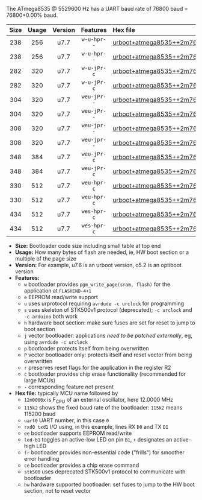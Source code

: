 The ATmega8535 @ 5529600 Hz has a UART baud rate of 76800 baud = 76800+0.00% baud.

|Size|Usage|Version|Features|Hex file|
|:-:|:-:|:-:|:-:|:--|
|238|256|u7.7|`w-u-hpr--`|[urboot+atmega8535++2m7648x+++38k4_uart0_rxd0_txd1_led+b0_fr_hw.hex](https://raw.githubusercontent.com/stefanrueger/urboot.hex/main/cores/mightycore/atmega8535/external_oscillator/fcpu++2m7648_Hz/br+++38k4_bps/urboot+atmega8535++2m7648x+++38k4_uart0_rxd0_txd1_led+b0_fr_hw.hex)|
|238|256|u7.7|`w-u-hpr--`|[urboot+atmega8535++2m7648x+++38k4_uart0_rxd0_txd1_led+b7_fr_hw.hex](https://raw.githubusercontent.com/stefanrueger/urboot.hex/main/cores/mightycore/atmega8535/external_oscillator/fcpu++2m7648_Hz/br+++38k4_bps/urboot+atmega8535++2m7648x+++38k4_uart0_rxd0_txd1_led+b7_fr_hw.hex)|
|282|320|u7.7|`w-u-jPr-c`|[urboot+atmega8535++2m7648x+++38k4_uart0_rxd0_txd1_led+b0_fr_ce.hex](https://raw.githubusercontent.com/stefanrueger/urboot.hex/main/cores/mightycore/atmega8535/external_oscillator/fcpu++2m7648_Hz/br+++38k4_bps/urboot+atmega8535++2m7648x+++38k4_uart0_rxd0_txd1_led+b0_fr_ce.hex)|
|282|320|u7.7|`w-u-jPr-c`|[urboot+atmega8535++2m7648x+++38k4_uart0_rxd0_txd1_led+b7_fr_ce.hex](https://raw.githubusercontent.com/stefanrueger/urboot.hex/main/cores/mightycore/atmega8535/external_oscillator/fcpu++2m7648_Hz/br+++38k4_bps/urboot+atmega8535++2m7648x+++38k4_uart0_rxd0_txd1_led+b7_fr_ce.hex)|
|304|320|u7.7|`weu-jPr--`|[urboot+atmega8535++2m7648x+++38k4_uart0_rxd0_txd1_ee_led+b0.hex](https://raw.githubusercontent.com/stefanrueger/urboot.hex/main/cores/mightycore/atmega8535/external_oscillator/fcpu++2m7648_Hz/br+++38k4_bps/urboot+atmega8535++2m7648x+++38k4_uart0_rxd0_txd1_ee_led+b0.hex)|
|304|320|u7.7|`weu-jPr--`|[urboot+atmega8535++2m7648x+++38k4_uart0_rxd0_txd1_ee_led+b7.hex](https://raw.githubusercontent.com/stefanrueger/urboot.hex/main/cores/mightycore/atmega8535/external_oscillator/fcpu++2m7648_Hz/br+++38k4_bps/urboot+atmega8535++2m7648x+++38k4_uart0_rxd0_txd1_ee_led+b7.hex)|
|308|320|u7.7|`weu-jpr--`|[urboot+atmega8535++2m7648x+++38k4_uart0_rxd0_txd1_ee_led+b0_fr.hex](https://raw.githubusercontent.com/stefanrueger/urboot.hex/main/cores/mightycore/atmega8535/external_oscillator/fcpu++2m7648_Hz/br+++38k4_bps/urboot+atmega8535++2m7648x+++38k4_uart0_rxd0_txd1_ee_led+b0_fr.hex)|
|308|320|u7.7|`weu-jpr--`|[urboot+atmega8535++2m7648x+++38k4_uart0_rxd0_txd1_ee_led+b7_fr.hex](https://raw.githubusercontent.com/stefanrueger/urboot.hex/main/cores/mightycore/atmega8535/external_oscillator/fcpu++2m7648_Hz/br+++38k4_bps/urboot+atmega8535++2m7648x+++38k4_uart0_rxd0_txd1_ee_led+b7_fr.hex)|
|348|384|u7.7|`weu-jPr-c`|[urboot+atmega8535++2m7648x+++38k4_uart0_rxd0_txd1_ee_led+b0_fr_ce.hex](https://raw.githubusercontent.com/stefanrueger/urboot.hex/main/cores/mightycore/atmega8535/external_oscillator/fcpu++2m7648_Hz/br+++38k4_bps/urboot+atmega8535++2m7648x+++38k4_uart0_rxd0_txd1_ee_led+b0_fr_ce.hex)|
|348|384|u7.7|`weu-jPr-c`|[urboot+atmega8535++2m7648x+++38k4_uart0_rxd0_txd1_ee_led+b7_fr_ce.hex](https://raw.githubusercontent.com/stefanrueger/urboot.hex/main/cores/mightycore/atmega8535/external_oscillator/fcpu++2m7648_Hz/br+++38k4_bps/urboot+atmega8535++2m7648x+++38k4_uart0_rxd0_txd1_ee_led+b7_fr_ce.hex)|
|330|512|u7.7|`weu-hpr-c`|[urboot+atmega8535++2m7648x+++38k4_uart0_rxd0_txd1_ee_led+b0_fr_ce_hw.hex](https://raw.githubusercontent.com/stefanrueger/urboot.hex/main/cores/mightycore/atmega8535/external_oscillator/fcpu++2m7648_Hz/br+++38k4_bps/urboot+atmega8535++2m7648x+++38k4_uart0_rxd0_txd1_ee_led+b0_fr_ce_hw.hex)|
|330|512|u7.7|`weu-hpr-c`|[urboot+atmega8535++2m7648x+++38k4_uart0_rxd0_txd1_ee_led+b7_fr_ce_hw.hex](https://raw.githubusercontent.com/stefanrueger/urboot.hex/main/cores/mightycore/atmega8535/external_oscillator/fcpu++2m7648_Hz/br+++38k4_bps/urboot+atmega8535++2m7648x+++38k4_uart0_rxd0_txd1_ee_led+b7_fr_ce_hw.hex)|
|434|512|u7.7|`wes-hpr-c`|[urboot+atmega8535++2m7648x+++38k4_uart0_rxd0_txd1_ee_led+b0_fr_ce_stk500_hw.hex](https://raw.githubusercontent.com/stefanrueger/urboot.hex/main/cores/mightycore/atmega8535/external_oscillator/fcpu++2m7648_Hz/br+++38k4_bps/urboot+atmega8535++2m7648x+++38k4_uart0_rxd0_txd1_ee_led+b0_fr_ce_stk500_hw.hex)|
|434|512|u7.7|`wes-hpr-c`|[urboot+atmega8535++2m7648x+++38k4_uart0_rxd0_txd1_ee_led+b7_fr_ce_stk500_hw.hex](https://raw.githubusercontent.com/stefanrueger/urboot.hex/main/cores/mightycore/atmega8535/external_oscillator/fcpu++2m7648_Hz/br+++38k4_bps/urboot+atmega8535++2m7648x+++38k4_uart0_rxd0_txd1_ee_led+b7_fr_ce_stk500_hw.hex)|

- **Size:** Bootloader code size including small table at top end
- **Usage:** How many bytes of flash are needed, ie, HW boot section or a multiple of the page size
- **Version:** For example, u7.6 is an urboot version, o5.2 is an optiboot version
- **Features:**
  + `w` bootloader provides `pgm_write_page(sram, flash)` for the application at `FLASHEND-4+1`
  + `e` EEPROM read/write support
  + `u` uses urprotocol requiring `avrdude -c urclock` for programming
  + `s` uses skeleton of STK500v1 protocol (deprecated); `-c urclock` and `-c arduino` both work
  + `h` hardware boot section: make sure fuses are set for reset to jump to boot section
  + `j` vector bootloader: applications *need to be patched externally*, eg, using `avrdude -c urclock`
  + `p` bootloader protects itself from being overwritten
  + `P` vector bootloader only: protects itself and reset vector from being overwritten
  + `r` preserves reset flags for the application in the register R2
  + `c` bootloader provides chip erase functionality (recommended for large MCUs)
  + `-` corresponding feature not present
- **Hex file:** typically MCU name followed by
  + `12m0000x` is F<sub>CPU</sub> of an external oscillator, here 12.0000 MHz
  + `115k2` shows the fixed baud rate of the bootloader: `115k2` means 115200 baud
  + `uart0` UART number, in this case `0`
  + `rxd0 txd1` I/O using, in this example, lines RX `D0` and TX `D1`
  + `ee` bootloader supports EEPROM read/write
  + `led-b1` toggles an active-low LED on pin `B1`, `+` designates an active-high LED
  + `fr` bootloader provides non-essential code ("frills") for smoother error handling
  + `ce` bootloader provides a chip erase command
  + `stk500` uses deprecated STK500v1 protocol to communicate with bootloader
  + `hw` hardware supported bootloader: set fuses to jump to the HW boot section, not to reset vector
